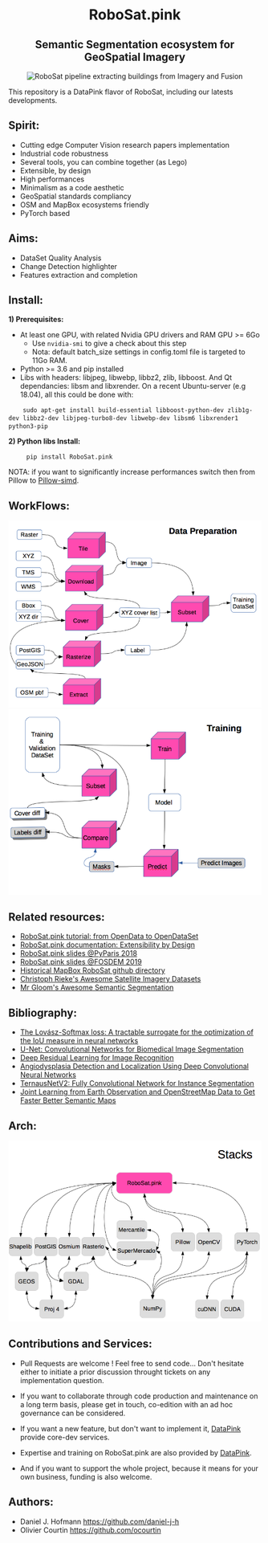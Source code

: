 <h1 align='center'>RoboSat.pink</h1>
<h2 align='center'>Semantic Segmentation ecosystem for GeoSpatial Imagery</h2>


<p align=center>
  <img src="https://pbs.twimg.com/media/DpjonykWwAANpPr.jpg" alt="RoboSat pipeline extracting buildings from Imagery and Fusion" />
</p>




This repository is a DataPink flavor of RoboSat, including our latests developments.

Spirit:
-------
- Cutting edge Computer Vision research papers implementation 
- Industrial code robustness
- Several tools, you can combine together (as Lego)
- Extensible, by design
- High performances
- Minimalism as a code aesthetic
- GeoSpatial standards compliancy
- OSM and MapBox ecosystems friendly
- PyTorch based


Aims:
-----
- DataSet Quality Analysis
- Change Detection highlighter
- Features extraction and completion


Install:
-------

**1) Prerequisites:**
   - At least one GPU, with related Nvidia GPU drivers and RAM GPU >= 6Go
     - Use ```nvidia-smi``` to give a check about this step
     - Nota: default batch_size settings in config.toml file is targeted to 11Go RAM.
   - Python >= 3.6 and pip installed
   - Libs with headers: libjpeg, libwebp, libbz2, zlib, libboost. And Qt dependancies: libsm and libxrender.
     On a recent Ubuntu-server (e.g 18.04), all this could be done with:
 ```
     sudo apt-get install build-essential libboost-python-dev zlib1g-dev libbz2-dev libjpeg-turbo8-dev libwebp-dev libsm6 libxrender1 python3-pip
 ```

 **2) Python libs Install:**
```
     pip install RoboSat.pink
```
  NOTA: if you want to significantly increase performances switch then from Pillow to <a href="https://github.com/uploadcare/pillow-simd">Pillow-simd</a>.






WorkFlows:
--------
<img alt="Data Preparation" src="docs/img/readme/data_preparation.png" />

<img alt="Training" src="docs/img/readme/training.png" />



Related resources:
-----------------

- <a href="./docs/from_opendata_to_opendataset.md">RoboSat.pink tutorial: from OpenData to OpenDataSet</a>
- <a href="./docs/extensibility_by_design.md">RoboSat.pink documentation: Extensibility by Design</a>
- <a href="http://www.datapink.com/presentations/2018-pyparis.pdf">RoboSat.pink slides @PyParis 2018</a>
- <a href="http://www.datapink.com/presentations/2019-fosdem.pdf">RoboSat.pink slides @FOSDEM 2019</a>
- <a href="https://github.com/mapbox/robosat">Historical MapBox RoboSat github directory</a>
- <a href="https://github.com/chrieke/awesome-satellite-imagery-datasets">Christoph Rieke's Awesome Satellite Imagery Datasets</a>
- <a href="https://github.com/mrgloom/awesome-semantic-segmentation">Mr Gloom's Awesome Semantic Segmentation</a>

Bibliography:
-------------

- <a href="https://arxiv.org/abs/1705.08790">The Lovász-Softmax loss: A tractable surrogate for the optimization of the IoU measure in neural networks</a>
- <a href="https://arxiv.org/abs/1505.04597">U-Net: Convolutional Networks for Biomedical Image Segmentation</a>
- <a href="https://arxiv.org/abs/1512.03385">Deep Residual Learning for Image Recognition</a>
- <a href="https://arxiv.org/pdf/1804.08024.pdf">Angiodysplasia Detection and Localization Using Deep
Convolutional Neural Networks</a>
- <a href="https://arxiv.org/abs/1806.00844">TernausNetV2: Fully Convolutional Network for Instance Segmentation</a>
- <a href="https://hal.archives-ouvertes.fr/hal-01523573/document">Joint Learning from Earth Observation and
OpenStreetMap Data to Get Faster Better Semantic Maps</a>


Arch:
----
<img alt="Stacks" src="docs/img/readme/stacks.png" />



Contributions and Services:
---------------------------

- Pull Requests are welcome ! Feel free to send code...
  Don't hesitate either to initiate a prior discussion throught tickets on any implementation question.

- If you want to collaborate through code production and maintenance on a long term basis, please get in touch, co-edition with an ad hoc governance can be considered.

- If you want a new feature, but don't want to implement it, <a href="http://datapink.com">DataPink</a> provide core-dev services.

- Expertise and training on RoboSat.pink are also provided by <a href="http://datapink.com">DataPink</a>.

- And if you want to support the whole project, because it means for your own business, funding is also welcome.


Authors:
--------
- Daniel J. Hofmann <https://github.com/daniel-j-h>
- Olivier Courtin <https://github.com/ocourtin>
